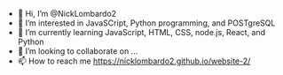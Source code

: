 - 👋 Hi, I’m @NickLombardo2
- 👀 I’m interested in JavaSCript, Python programming, and POSTgreSQL
- 🌱 I’m currently learning JavaScript, HTML, CSS, node.js, React, and Python
- 💞️ I’m looking to collaborate on ...
- 📫 How to reach me  https://nicklombardo2.github.io/website-2/

<!---
NickLombardo2/NickLombardo2 is a ✨ special ✨ repository because its `README.md` (this file) appears on your GitHub profile.
You can click the Preview link to take a look at your changes.
--->
